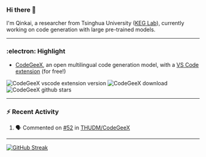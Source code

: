 ### Hi there 👋

I'm Qinkai, a researcher from Tsinghua University ([KEG Lab](https://github.com/THUDM)), currently working on code generation with large pre-trained models.

---

### :electron: Highlight

* [CodeGeeX](https://github.com/THUDM/CodeGeeX), an open multilingual code generation model, with a [VS Code extension](https://marketplace.visualstudio.com/items?itemName=aminer.codegeex) (for free!)

![CodeGeeX vscode extension version](https://img.shields.io/visual-studio-marketplace/v/aminer.codegeex?colorA=0B9FE0&colorB=brightgreen)
![CodeGeeX download](https://img.shields.io/visual-studio-marketplace/d/aminer.codegeex?colorA=0B9FE0&colorB=brightgreen)
![CodeGeeX github stars](https://img.shields.io/github/stars/THUDM/CodeGeeX?style=social)

---

### :zap: Recent Activity

<!--START_SECTION:activity-->
1. 🗣 Commented on [#52](https://github.com/THUDM/CodeGeeX/issues/52) in [THUDM/CodeGeeX](https://github.com/THUDM/CodeGeeX)
<!--END_SECTION:activity-->

---

[![GitHub Streak](https://streak-stats.demolab.com/?user=Stanislas0&theme=github-dark-blue)](https://git.io/streak-stats)
